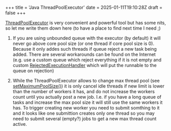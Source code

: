 +++
title = 'Java ThreadPoolExecutor'
date = 2025-01-11T19:10:28Z
draft = false
+++

[ThreadPoolExecutor](https://docs.oracle.com/javase/8/docs/api/java/util/concurrent/ThreadPoolExecutor.html) is very convenient and powerful tool but has some nits, so let me write them down here (to have a place to find next time I need ;)

1. If you are using unbounded queue with the executor (by default) it will never go above core pool size (or one thread if core pool size is 0).  Because it only addes such threads if queue reject a new task being added.  There are several workarounds can be found on the Internet (e.g. use a custom queue which reject everything if it is not empty and custom [RejectedExecutionHandler](https://docs.oracle.com/javase/8/docs/api/java/util/concurrent/RejectedExecutionHandler.html) which will put the runnable to the queue on rejection)

2. While the ThreadPoolExecutor allows to change max thread pool (see [setMaximumPoolSize()](https://docs.oracle.com/javase/8/docs/api/java/util/concurrent/ThreadPoolExecutor.html#setMaximumPoolSize-int-)) it is only cancel idle threads if new limit is lower than the number of workers it has, and do not increase the workers count until you actually post a new job.  I.e. if you have a long queue of tasks and increase the max pool size it will still use the same workers it has.  To trigger creating new worker you need to submit somthing to
it and it looks like one submittion creates only one thread so you may need to submit several (empty?) jobs to get a new max thread count active.